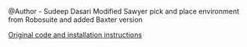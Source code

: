 @Author - Sudeep Dasari
Modified Sawyer pick and place environment from Robosuite and added Baxter version

[Original code and installation instructions](https://github.com/StanfordVL/robosuite)